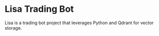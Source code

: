 # Lisa Trading Bot

Lisa is a trading bot project that leverages Python and Qdrant for vector storage.
